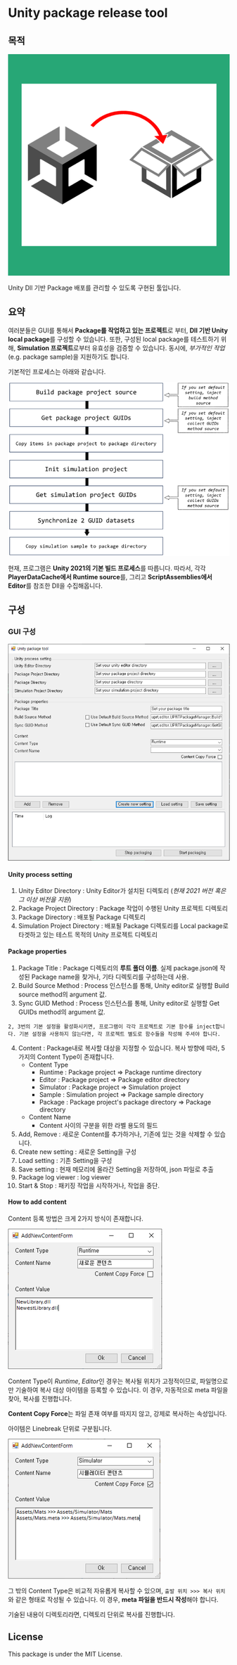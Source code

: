 # Unity package release tool

## 목적

![title](./img/main.png)

Unity Dll 기반 Package 배포를 관리할 수 있도록 구현된 툴입니다.

## 요약

여러분들은 GUI를 통해서 **Package를 작업하고 있는 프로젝트**로 부터, **Dll 기반 Unity local package**를 구성할 수 있습니다. 또한, 구성된 local package를 테스트하기 위해, **Simulation 프로젝트**로부터 유효성을 검증할 수 있습니다. 동시에, *부가적인 작업* (e.g. package sample)을 지원하기도 합니다.

기본적인 프로세스는 아래와 같습니다.

![process](./img/process.png)

현재, 프로그램은 **Unity 2021의 기본 빌드 프로세스**를 따릅니다. 따라서, 각각 **PlayerDataCache에서 Runtime source**를, 그리고 **ScriptAssemblies에서 Editor**를 참조한 Dll을 수집해옵니다.

## 구성

### GUI 구성

![gui](./img/gui.png)

#### Unity process setting

1. Unity Editor Directory : Unity Editor가 설치된 디렉토리 (*현재 2021 버전 혹은 그 이상 버전을 지원*)
2. Package Project Directory : Package 작업이 수행된 Unity 프로젝트 디렉토리
3. Package Directory : 배포될 Package 디렉토리
4. Simulation Project Directory : 배포될 Package 디렉토리를 Local package로 타겟하고 있는 테스트 목적의 Unity 프로젝트 디렉토리

#### Package properties

1. Package Title : Package 디렉토리의 **루트 폴더 이름**. 실제 package.json에 작성된 Package name을 찾거나, 기타 디렉토리를 구성하는데 사용.
2. Build Source Method : Process 인스턴스를 통해, Unity editor로 실행할 Build source method의 argument 값.
3. Sync GUID Method : Process 인스턴스를 통해, Unity editor로 실행할 Get GUIDs method의 argument 값.

```
2, 3번의 기본 설정을 활성화시키면, 프로그램이 각각 프로젝트로 기본 함수를 inject합니다. 기본 설정을 사용하지 않는다면, 각 프로젝트 별도로 함수들을 작성해 주셔야 합니다.
```
4. Content : Package내로 복사할 대상을 지정할 수 있습니다. 복사 방향에 따라, 5가지의 Content Type이 존재합니다.
    - Content Type
        - Runtime : Package project => Package runtime directory
        - Editor : Package project => Package editor directory
        - Simulator : Package project => Simulation project
        - Sample : Simulation project => Package sample directory
        - Package : Package project's package directory => Package directory
    - Content Name
        - Content 사이의 구분을 위한 라벨 용도의 필드
5. Add, Remove : 새로운 Content를 추가하거나, 기존에 있는 것을 삭제할 수 있습니다.
6. Create new setting : 새로운 Setting을 구성
7. Load setting : 기존 Setting을 구성
8. Save setting : 현재 메모리에 올라간 Setting을 저장하여, json 파일로 추출
9. Package log viewer : log viewer
10. Start & Stop : 패키징 작업을 시작하거나, 작업을 중단.

#### How to add content

Content 등록 방법은 크게 2가지 방식이 존재합니다.

![how-to-add](./img/howtoadd.png)

Content Type이 *Runtime*, *Editor*인 경우는 복사될 위치가 고정적이므로, 파일명으로만 기술하여 복사 대상 아이템을 등록할 수 있습니다. 이 경우, 자동적으로 meta 파일을 찾아, 복사를 진행합니다.

**Content Copy Force**는 파일 존재 여부를 따지지 않고, 강제로 복사하는 속성입니다.

아이템은 Linebreak 단위로 구분됩니다.

![how-to-add](./img/howtoadd2.png)

그 밖의 Content Type은 비교적 자유롭게 복사할 수 있으며, `출발 위치 >>> 복사 위치`와 같은 형태로 작성될 수 있습니다. 이 경우, **meta 파일을 반드시 작성**해야 합니다.

기술된 내용이 디렉토리라면, 디렉토리 단위로 복사를 진행합니다.

## License

This package is under the MIT License.